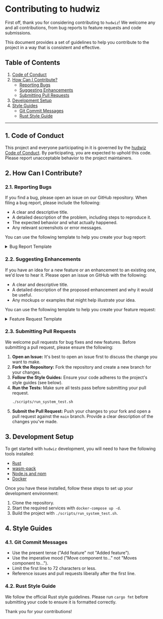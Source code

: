 # Contributing to hudwiz

First off, thank you for considering contributing to `hudwiz`! We welcome any and all contributions, from bug reports to feature requests and code submissions.

This document provides a set of guidelines to help you contribute to the project in a way that is consistent and effective.

## Table of Contents
1.  [Code of Conduct](#1-code-of-conduct)
2.  [How Can I Contribute?](#2-how-can-i-contribute)
    -   [Reporting Bugs](#21-reporting-bugs)
    -   [Suggesting Enhancements](#22-suggesting-enhancements)
    -   [Submitting Pull Requests](#23-submitting-pull-requests)
3.  [Development Setup](#3-development-setup)
4.  [Style Guides](#4-style-guides)
    -   [Git Commit Messages](#41-git-commit-messages)
    -   [Rust Style Guide](#42-rust-style-guide)

---

## 1. Code of Conduct
This project and everyone participating in it is governed by the [hudwiz Code of Conduct](CODE_OF_CONDUCT.md). By participating, you are expected to uphold this code. Please report unacceptable behavior to the project maintainers.

## 2. How Can I Contribute?

### 2.1. Reporting Bugs
If you find a bug, please open an issue on our GitHub repository. When filing a bug report, please include the following:
-   A clear and descriptive title.
-   A detailed description of the problem, including steps to reproduce it.
-   The expected behavior and what actually happened.
-   Any relevant screenshots or error messages.

You can use the following template to help you create your bug report:

<details>
<summary>Bug Report Template</summary>

```markdown
**Describe the bug**
A clear and concise description of what the bug is.

**To Reproduce**
Steps to reproduce the behavior:
1. Go to '...'
2. Click on '....'
3. Scroll down to '....'
4. See error

**Expected behavior**
A clear and concise description of what you expected to happen.

**Screenshots**
If applicable, add screenshots to help explain your problem.

**Desktop (please complete the following information):**
 - OS: [e.g. iOS]
 - Browser [e.g. chrome, safari]
 - Version [e.g. 22]

**Additional context**
Add any other context about the problem here.
```
</details>

### 2.2. Suggesting Enhancements
If you have an idea for a new feature or an enhancement to an existing one, we'd love to hear it. Please open an issue on GitHub with the following:
-   A clear and descriptive title.
-   A detailed description of the proposed enhancement and why it would be useful.
-   Any mockups or examples that might help illustrate your idea.

You can use the following template to help you create your feature request:

<details>
<summary>Feature Request Template</summary>

```markdown
**Is your feature request related to a problem? Please describe.**
A clear and concise description of what the problem is. Ex. I'm always frustrated when [...]

**Describe the solution you'd like**
A clear and concise description of what you want to happen.

**Describe alternatives you've considered**
A clear and concise description of any alternative solutions or features you've considered.

**Additional context**
Add any other context or screenshots about the feature request here.
```
</details>

### 2.3. Submitting Pull Requests
We welcome pull requests for bug fixes and new features. Before submitting a pull request, please ensure the following:
1.  **Open an Issue:** It's best to open an issue first to discuss the change you want to make.
2.  **Fork the Repository:** Fork the repository and create a new branch for your changes.
3.  **Follow the Style Guides:** Ensure your code adheres to the project's style guides (see below).
4.  **Run the Tests:** Make sure all tests pass before submitting your pull request.
    ```bash
    ./scripts/run_system_test.sh
    ```
5.  **Submit the Pull Request:** Push your changes to your fork and open a pull request against the `main` branch. Provide a clear description of the changes you've made.

## 3. Development Setup
To get started with `hudwiz` development, you will need to have the following tools installed:
-   [Rust](https://www.rust-lang.org/tools/install)
-   [wasm-pack](https://rustwasm.github.io/wasm-pack/installer/)
-   [Node.js and npm](https://nodejs.org/en/download/)
-   [Docker](https://docs.docker.com/get-docker/)

Once you have these installed, follow these steps to set up your development environment:
1.  Clone the repository.
2.  Start the required services with `docker-compose up -d`.
3.  Build the project with `./scripts/run_system_test.sh`.

## 4. Style Guides

### 4.1. Git Commit Messages
-   Use the present tense ("Add feature" not "Added feature").
-   Use the imperative mood ("Move component to..." not "Moves component to...").
-   Limit the first line to 72 characters or less.
-   Reference issues and pull requests liberally after the first line.

### 4.2. Rust Style Guide
We follow the official Rust style guidelines. Please run `cargo fmt` before submitting your code to ensure it is formatted correctly.

Thank you for your contributions!